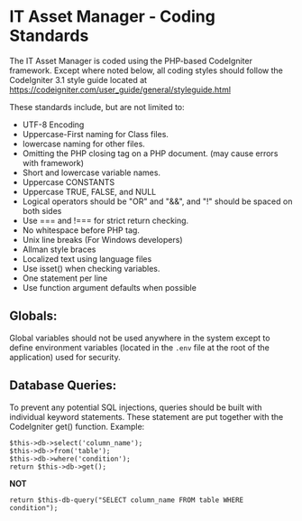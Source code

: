 # IT Asset Manager - Coding Standards

The IT Asset Manager is coded using the PHP-based CodeIgniter framework. Except where noted below, all coding styles should follow the CodeIgniter 3.1 style
guide located at https://codeigniter.com/user_guide/general/styleguide.html

These standards include, but are not limited to:

* UTF-8 Encoding
* Uppercase-First naming for Class files.
* lowercase naming for other files.
* Omitting the PHP closing tag on a PHP document. (may cause errors with framework)
* Short and lowercase variable names.
* Uppercase CONSTANTS
* Uppercase TRUE, FALSE, and NULL
* Logical operators should be "OR" and "&&", and "!" should be spaced on both sides
* Use === and !=== for strict return checking.
* No whitespace before PHP tag.
* Unix line breaks (For Windows developers)
* Allman style braces
* Localized text using language files
* Use isset() when checking variables.
* One statement per line
* Use function argument defaults when possible

## Globals:
Global variables should not be used anywhere in the system except to define environment variables (located in the `.env` file at the root of the application) used for security.

## Database Queries:
To prevent any potential SQL injections, queries should be built with individual
keyword statements. These statement are put together with the CodeIgniter get() function.
Example:

```
$this->db->select('column_name');
$this->db->from('table');
$this->db->where('condition');
return $this->db->get();
```

**NOT**
```
return $this-db-query("SELECT column_name FROM table WHERE condition");
```
